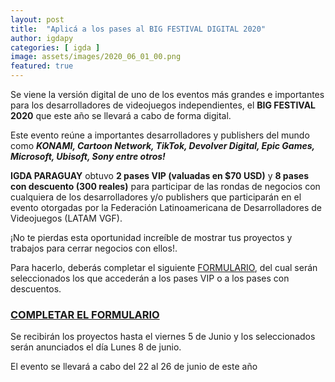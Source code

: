 ```yaml
---
layout: post
title:  "Aplicá a los pases al BIG FESTIVAL DIGITAL 2020"
author: igdapy
categories: [ igda ]
image: assets/images/2020_06_01_00.png
featured: true
---
```

Se viene la versión digital de uno de los eventos más grandes e importantes para los desarrolladores de videojuegos independientes, el **BIG FESTIVAL 2020** que este año se llevará a cabo de forma digital.

Este evento reúne a importantes desarrolladores y publishers del mundo como **_KONAMI, Cartoon Network, TikTok, Devolver Digital, Epic Games, Microsoft, Ubisoft, Sony entre otros!_**

**IGDA PARAGUAY** obtuvo **2 pases VIP (valuadas en $70 USD)** y **8 pases con descuento (300 reales)** para participar de las rondas de negocios con cualquiera de los desarrolladores y/o publishers que participarán en el evento otorgadas por la Federación Latinoamericana de Desarrolladores de Videojuegos (LATAM VGF).

¡No te pierdas esta oportunidad increíble de mostrar tus proyectos y trabajos para cerrar negocios con ellos!.

Para hacerlo, deberás completar el siguiente [FORMULARIO][formulario], del cual serán seleccionados los que accederán a los pases VIP o a los pases con descuentos.

### [COMPLETAR EL FORMULARIO][formulario]

Se recibirán los proyectos hasta el viernes 5 de Junio y los seleccionados serán anunciados el día Lunes 8 de junio.

El evento se llevará a cabo del 22 al 26 de junio de este año

[formulario]:https://docs.google.com/forms/d/e/1FAIpQLSdd6ZMDEGvjlNLGt6bnRMVH4cJhu3_9phqflUUk5JPVtc9-sg/viewform?usp=sf_link